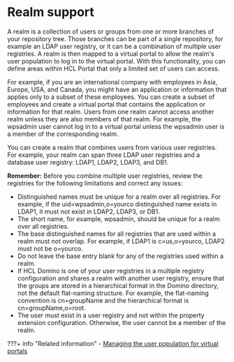 # Realm support

A realm is a collection of users or groups from one or more branches of your repository tree. Those branches can be part of a single repository, for example an LDAP user registry, or it can be a combination of multiple user registries. A realm is then mapped to a virtual portal to allow the realm's user population to log in to the virtual portal. With this functionality, you can define areas within HCL Portal that only a limited set of users can access.

For example, if you are an international company with employees in Asia, Europe, USA, and Canada, you might have an application or information that applies only to a subset of these employees. You can create a subset of employees and create a virtual portal that contains the application or information for that realm. Users from one realm cannot access another realm unless they are also members of that realm. For example, the wpsadmin user cannot log in to a virtual portal unless the wpsadmin user is a member of the corresponding realm.

You can create a realm that combines users from various user registries. For example, your realm can span three LDAP user registries and a database user registry: LDAP1, LDAP2, LDAP3, and DB1.

**Remember:** Before you combine multiple user registries, review the registries for the following limitations and correct any issues:

-   Distinguished names must be unique for a realm over all registries. For example, if the uid=wpsadmin,o=yourco distinguished name exists in LDAP1, it must not exist in LDAP2, LDAP3, or DB1.
-   The short name, for example, wpsadmin, should be unique for a realm over all registries.
-   The base distinguished names for all registries that are used within a realm must not overlap. For example, if LDAP1 is c=us,o=yourco, LDAP2 must not be o=yourco.
-   Do not leave the base entry blank for any of the registries used within a realm.
-   If HCL Domino is one of your user registries in a multiple registry configuration and shares a realm with another user registry, ensure that the groups are stored in a hierarchical format in the Domino directory, not the default flat-naming structure. For example, the flat-naming convention is cn=groupName and the hierarchical format is cn=groupName,o=root.
-   The user must exist in a user registry and not within the property extension configuration. Otherwise, the user cannot be a member of the realm.


???+ info "Related information"
    - [Managing the user population for virtual portals](../../../../build_sites/virtual_portal/vp_planning/advppln_mgupop.md)

